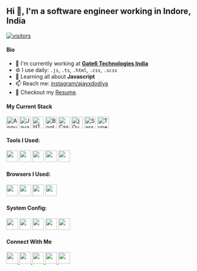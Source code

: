 

## Hi 👋, I'm a software engineer working in Indore, India

<p align="left">  
  
  <a href="https://github.com/ajayxdodiya/">
    <img src="https://komarev.com/ghpvc/?username=ajayxdodiya" alt="visitors" />
  </a>
<!--   <a href="https://github.com/ajayxdodiya/">
    <img src="https://img.shields.io/github/last-commit/ajayxdodiya/ajayxdodiya.github.io?label=last%20update" alt="visitors" />
  </a> -->

</p>

#### Bio

- 🏢 I'm currently working at **[Gate6 Technologies India](https://gate6.com)**
- ⚙️ I use daily: `.js`, `.ts`, `.html`, `.css`, `.scss`
- 🌱 Learning all about **Javascript**
- 📫 Reach me: [instagram/ajayxdodiya](https://instagram.com/ajayxdodiya)
- 📝 Checkout my [Resume](https://ajaydodiya.com/resume.html).

#### My Current Stack

<img height="30" src="https://img.shields.io/badge/Angular-DD0031?style=for-the-badge&logo=angular&logoColor=white" alt="Angular"> <img height="30" src="https://img.shields.io/badge/JavaScript-323330?style=for-the-badge&logo=javascript&logoColor=fff" alt="JavaScript"> <img height="30" src="https://img.shields.io/badge/HTML5-E34F26?style=for-the-badge&logo=html5&logoColor=white" alt="HTML"> <img height="30" src="https://img.shields.io/badge/Bootstrap-563D7C?style=for-the-badge&logo=bootstrap&logoColor=white" alt="Bootstrap"> <img height="30" src="https://img.shields.io/badge/CSS3-1572B6?style=for-the-badge&logo=css3&logoColor=white" alt="Css"> <img height="30" src="https://img.shields.io/badge/jQuery-0769AD?style=for-the-badge&logo=jquery&logoColor=white" alt="jQuery"> <img height="30" src="https://img.shields.io/badge/Sass-CC6699?style=for-the-badge&logo=sass&logoColor=white" alt="Sass"> <img height="30" src="https://img.shields.io/badge/TypeScript-007ACC?style=for-the-badge&logo=typescript&logoColor=white" alt="TypeScript">

#### Tools I Used:
<p float="left">
<img height="30" src="https://img.shields.io/badge/VSCode-0078D4?style=for-the-badge&logo=visual%20studio%20code&logoColor=white" /> 
<img height="30" src="https://img.shields.io/badge/GIT-E44C30?style=for-the-badge&logo=git&logoColor=white" /> 
<img height="30" src="https://img.shields.io/badge/Photoshop-31A8FF?style=for-the-badge&logo=Adobe%20Photoshop&logoColor=white" /> 
<img height="30" src="https://img.shields.io/badge/Adobe%20XD-470137?style=for-the-badge&logo=Adobe%20XD&logoColor=white" /> 
<img height="30" src="https://img.shields.io/badge/sublime_text-%23575757.svg?&style=for-the-badge&logo=sublime-text&logoColor=fff" /> 
</p>


#### Browsers I Used:

<p float="left">
<img height="30" src="https://img.shields.io/badge/Chrome-4285F4?style=for-the-badge&logo=Google-chrome&logoColor=white" /> 
<img height="30" src="https://img.shields.io/badge/Brave-FF1B2D?style=for-the-badge&logo=Brave&logoColor=white" /> 
<img height="30" src="https://img.shields.io/badge/Firefox-FF7139?style=for-the-badge&logo=Firefox-Browser&logoColor=white" /> 
<img height="30" src="https://img.shields.io/badge/Opera-FF1B2D?style=for-the-badge&logo=Opera&logoColor=white" /> 
</p>

#### System Config:

<p float="left">
<img height="30" src="https://img.shields.io/badge/lenovo-E2231A?style=for-the-badge&logo=lenovo&logoColor=white" /> 
<img height="30" src="https://img.shields.io/badge/Windows-0078D6?style=for-the-badge&logo=windows&logoColor=white" /> 
<img height="30" src="https://img.shields.io/badge/Intel%20Core_i5_10th-0071C5?style=for-the-badge&logo=intel&logoColor=white" /> 
<img height="30" src="https://img.shields.io/badge/NVIDIA-Geforce_MX250-76B900?style=for-the-badge&logo=nvidia&logoColor=white" /> 
<img height="30" src="https://img.shields.io/badge/RAM-16GB-000000?style=for-the-badge&logoColor=white" /> 
</p>

#### Connect With Me
<p left="center">
    <a href="https://facebook.com/ajayxdodiya">
      <img src="https://img.shields.io/badge/Facebook-1877F2?style=for-the-badge&logo=facebook&logoColor=white" height=30>
    </a> 
    <a href="https://instagram.com/ajayxdodiya">
      <img src="https://img.shields.io/badge/Instagram-E4405F?style=for-the-badge&logo=instagram&logoColor=white" height=30>
    </a> 
    <a href="https://www.linkedin.com/in/ajayxdodiya">
      <img src="https://img.shields.io/badge/LinkedIn-0077B5?style=for-the-badge&logo=linkedin&logoColor=white" height=30>
    </a> 
    <a href="https://twitter.com/ajayxdodiya">
      <img src="https://img.shields.io/badge/Twitter-1DA1F2?style=for-the-badge&logo=twitter&logoColor=white" height=30>
    </a> 
    <a href="https://wa.me/919179535577">
      <img src="https://img.shields.io/badge/WhatsApp-25D366?style=for-the-badge&logo=whatsapp&logoColor=white" height=30>
    </a> 
</p>

<!--START_SECTION:waka-->
<!--END_SECTION:waka-->


